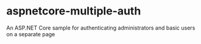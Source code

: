 # aspnetcore-multiple-auth
An ASP.NET Core sample for authenticating administrators and basic users on a separate page
